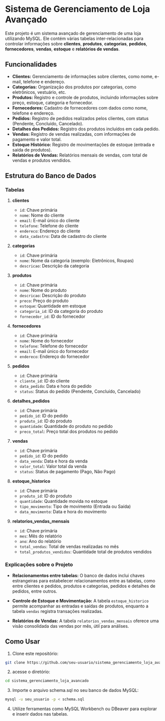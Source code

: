 # Sistema de Gerenciamento de Loja Avançado

Este projeto é um sistema avançado de gerenciamento de uma loja utilizando MySQL. Ele contém várias tabelas inter-relacionadas para controlar informações sobre **clientes**, **produtos**, **categorias**, **pedidos**, **fornecedores**, **vendas**, **estoque** e **relatórios de vendas**.

## Funcionalidades

- **Clientes:** Gerenciamento de informações sobre clientes, como nome, e-mail, telefone e endereço.
- **Categorias:** Organização dos produtos por categorias, como eletrônicos, vestuário, etc.
- **Produtos:** Registro e controle de produtos, incluindo informações sobre preço, estoque, categoria e fornecedor.
- **Fornecedores:** Cadastro de fornecedores com dados como nome, telefone e endereço.
- **Pedidos:** Registro de pedidos realizados pelos clientes, com status (Pendente, Concluído, Cancelado).
- **Detalhes dos Pedidos:** Registro dos produtos incluídos em cada pedido.
- **Vendas:** Registro de vendas realizadas, com informações de pagamento e valor total.
- **Estoque Histórico:** Registro de movimentações de estoque (entrada e saída de produtos).
- **Relatórios de Vendas:** Relatórios mensais de vendas, com total de vendas e produtos vendidos.

## Estrutura do Banco de Dados

### Tabelas

1. **clientes**  
   - `id`: Chave primária  
   - `nome`: Nome do cliente  
   - `email`: E-mail único do cliente  
   - `telefone`: Telefone do cliente  
   - `endereco`: Endereço do cliente  
   - `data_cadastro`: Data de cadastro do cliente

2. **categorias**  
   - `id`: Chave primária  
   - `nome`: Nome da categoria (exemplo: Eletrônicos, Roupas)  
   - `descricao`: Descrição da categoria

3. **produtos**  
   - `id`: Chave primária  
   - `nome`: Nome do produto  
   - `descricao`: Descrição do produto  
   - `preco`: Preço do produto  
   - `estoque`: Quantidade em estoque  
   - `categoria_id`: ID da categoria do produto  
   - `fornecedor_id`: ID do fornecedor

4. **fornecedores**  
   - `id`: Chave primária  
   - `nome`: Nome do fornecedor  
   - `telefone`: Telefone do fornecedor  
   - `email`: E-mail único do fornecedor  
   - `endereco`: Endereço do fornecedor

5. **pedidos**  
   - `id`: Chave primária  
   - `cliente_id`: ID do cliente  
   - `data_pedido`: Data e hora do pedido  
   - `status`: Status do pedido (Pendente, Concluído, Cancelado)

6. **detalhes_pedidos**  
   - `id`: Chave primária  
   - `pedido_id`: ID do pedido  
   - `produto_id`: ID do produto  
   - `quantidade`: Quantidade do produto no pedido  
   - `preco_total`: Preço total dos produtos no pedido

7. **vendas**  
   - `id`: Chave primária  
   - `pedido_id`: ID do pedido  
   - `data_venda`: Data e hora da venda  
   - `valor_total`: Valor total da venda  
   - `status`: Status de pagamento (Pago, Não Pago)

8. **estoque_historico**  
   - `id`: Chave primária  
   - `produto_id`: ID do produto  
   - `quantidade`: Quantidade movida no estoque  
   - `tipo_movimento`: Tipo de movimento (Entrada ou Saída)  
   - `data_movimento`: Data e hora do movimento

9. **relatorios_vendas_mensais**  
   - `id`: Chave primária  
   - `mes`: Mês do relatório  
   - `ano`: Ano do relatório  
   - `total_vendas`: Total de vendas realizadas no mês  
   - `total_produtos_vendidos`: Quantidade total de produtos vendidos

### Explicações sobre o Projeto

- **Relacionamentos entre tabelas:** O banco de dados inclui chaves estrangeiras para estabelecer relacionamentos entre as tabelas, como entre clientes e pedidos, produtos e categorias, pedidos e detalhes de pedidos, entre outros.
  
- **Controle de Estoque e Movimentação:** A tabela `estoque_historico` permite acompanhar as entradas e saídas de produtos, enquanto a tabela `vendas` registra transações realizadas.

- **Relatórios de Vendas:** A tabela `relatorios_vendas_mensais` oferece uma visão consolidada das vendas por mês, útil para análises.

## Como Usar

1. Clone este repositório:
```bash
git clone https://github.com/seu-usuario/sistema_gerenciamento_loja_avancado.git
```
2. acesse o diretório:
```bash
cd sistema_gerenciamento_loja_avancado
```
3. Importe o arquivo schema.sql no seu banco de dados MySQL:
```bash
mysql -u seu_usuario -p < schema.sql
```
4. Utilize ferramentas como MySQL Workbench ou DBeaver para explorar e inserir dados nas tabelas.
